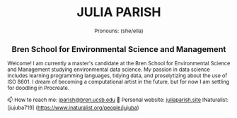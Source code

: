 <h1 align="center"> JULIA PARISH </h1>
<p align="center"> <small> Pronouns: (she/ella) </p>
<h2 align="center"> Bren School for Environmental Science and Management </h2>

<p align="left"> Welcome! 
I am currently a master's candidate at the Bren School for Environmental Science and Management studying environmental data science. My passion in data science includes learning programming languages, tidying data, and proselytizing about the use of ISO 8601. I dream of becoming a computational artist in the future, but for now I am settling for doodling in Procreate. 
  
</p>

📫 How to reach me: jparish@bren.ucsb.edu
🚧 Personal website: [juliaparish.site](https://www.juliaparish.site/)
INaturalist: [jujuba719] (https://www.inaturalist.org/people/jujuba)



</html>
<!--
working in a MD file, using html language

**juliaparish/juliaparish** is a ✨ _special_ ✨ repository because its `README.md` (this file) appears on your GitHub profile.

Here are some ideas to get you started:

- 🔭 I’m currently working on ...
- 🌱 I’m currently learning ...
- 👯 I’m looking to collaborate on ...
- 🤔 I’m looking for help with ...
- 💬 Ask me about ...
- 📫 How to reach me: ...
- 😄 Pronouns: ...
- ⚡ Fun fact: ...
-->
